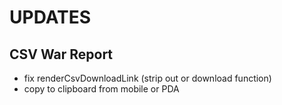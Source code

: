 # UPDATES

## CSV War Report

- fix renderCsvDownloadLink (strip out or download function)
- copy to clipboard from mobile or PDA
